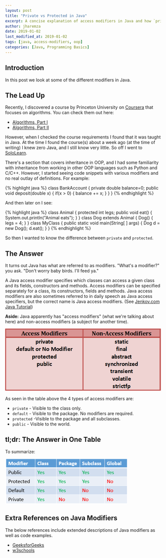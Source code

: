 ```yaml
---
layout: post
title: "Private vs Protected in Java"
excerpt: A concise explanation of access modifiers in Java and how `private` and `protected` differ in use and scope.
author: jharemza
date: 2019-01-02
last_modified_at: 2019-01-02
tags: [java, access-modifiers, oop]
categories: [Java, Programming Basics]
---
```

## Introduction

In this post we look at some of the different modifiers in Java.

## The Lead Up

Recently, I discovered a course by Princeton University on [Coursera](https://www.coursera.org/) that focuses on algorithms. You can check them out here:

- [Algorithms, Part I](https://www.coursera.org/learn/algorithms-part1)
- [Algorithms, Part II](https://www.coursera.org/learn/algorithms-part2)

However, when I checked the course requirements I found that it was taught in Java. At the time I found the course(s) about a week ago (at the time of writing) I knew zero Java, and I still know very little. So off I went to [SoloLearn](https://www.sololearn.com).

There's a section that covers inheritance in OOP, and I had some familiarity with inheritance from working in other OOP languages such as Python and C/C++. However, I started seeing code snippets with various modifiers and no real outlay of definitions. For example:

{% highlight java %}
class BankAccount {
private double balance=0;
public void deposit(double x) {
if(x > 0) {
balance += x;
}
}
}
{% endhighlight %}

And then later on I see:

{% highlight java %}
class Animal {
protected int legs;
public void eat() {
System.out.println("Animal eats");
}
}
class Dog extends Animal {
Dog() {
legs = 4;
}
}
class MyClass {
public static void main(String[ ] args) {
Dog d = new Dog();
d.eat();
}
}
{% endhighlight %}

So then I wanted to know the difference between `private` and `protected`.

## The Answer

It turns out Java has what are referred to as modifiers. "What's a modifier?" you ask. "Don't worry baby birds. I'll feed ya."

A Java access modifier specifies which classes can access a given class and its fields, constructors and methods. Access modifiers can be specified separately for a class, its constructors, fields and methods. Java access modifiers are also sometimes referred to in daily speech as Java access specifiers, but the correct name is Java access modifiers. (See [Jenkov.com Java Tutorial](http://tutorials.jenkov.com/java/access-modifiers.html))

**Aside:** Java apparently has "access modifiers" (what we're talking about here) and non-access modifiers (a subject for another time).

![Access Modifiers vs. Non-Access Modifiers](/assets/img/posts/AccessAndNonAccessModifiers.png)

As seen in the table above the 4 types of access modifiers are:

- `private` - Visible to the class only.
- `default` - Visible to the package. No modifiers are required.
- `protected` -Visible to the package and all subclasses.
- `public` - Visible to the world.

## tl;dr: The Answer in One Table

To summarize:

![Summary Table](/assets/img/posts/access-modifier.png)

## Extra References on Java Modifiers

The below references include extended descriptions of Java modifiers as well as code examples.

- [GeeksforGeeks](https://www.geeksforgeeks.org/access-modifiers-java/)
- [w3schools](https://www.w3schools.com/java/java_modifiers.asp)
